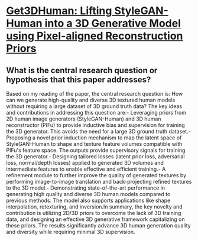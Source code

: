 # [Get3DHuman: Lifting StyleGAN-Human into a 3D Generative Model using   Pixel-aligned Reconstruction Priors](https://arxiv.org/abs/2302.01162)

## What is the central research question or hypothesis that this paper addresses?

 Based on my reading of the paper, the central research question is: How can we generate high-quality and diverse 3D textured human models without requiring a large dataset of 3D ground truth data? The key ideas and contributions in addressing this question are:- Leveraging priors from 2D human image generators (StyleGAN-Human) and 3D human reconstructor (PIFu) to provide inductive bias and supervision for training the 3D generator. This avoids the need for a large 3D ground truth dataset.- Proposing a novel prior induction mechanism to map the latent space of StyleGAN-Human to shape and texture feature volumes compatible with PIFu's feature space. The outputs provide supervisory signals for training the 3D generator.- Designing tailored losses (latent prior loss, adversarial loss, normal/depth losses) applied to generated 3D volumes and intermediate features to enable effective and efficient training.- A refinement module to further improve the quality of generated textures by performing image-to-image translation and back-projecting refined textures to the 3D model.- Demonstrating state-of-the-art performance in generating high quality and diverse 3D human models compared to previous methods. The model also supports applications like shape interpolation, retexturing, and inversion.In summary, the key novelty and contribution is utilizing 2D/3D priors to overcome the lack of 3D training data, and designing an effective 3D generative framework capitalizing on these priors. The results significantly advance 3D human generation quality and diversity while requiring minimal 3D supervision.
